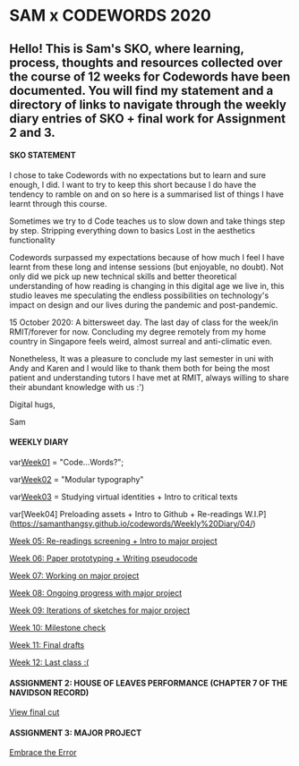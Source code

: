 # SAM x CODEWORDS 2020

## Hello! This is Sam's SKO, where learning, process, thoughts and resources collected over the course of 12 weeks for Codewords have been documented. You will find my statement and a directory of links to navigate through the weekly diary entries of SKO + final work for Assignment 2 and 3. 

#### SKO STATEMENT

I chose to take Codewords with no expectations but to learn and sure enough, I did. I want to try to keep this short because I do have the tendency to ramble on and on so here is a summarised list of things I have learnt through this course. 

Sometimes we try to d
Code teaches us to slow down and take things step by step. 
Stripping everything down to basics 
Lost in the aesthetics 
functionality 

Codewords surpassed my expectations because of how much I feel I have learnt from these long and intense sessions (but enjoyable, no doubt). Not only did we pick up new technical skills and better theoretical understanding of how reading is changing in this digital age we live in, this studio leaves me speculating the endless possibilities on technology's impact on design and our lives during the pandemic and post-pandemic. 

15 October 2020: A bittersweet day. The last day of class for the week/in RMIT/forever for now. Concluding my degree remotely from my home country in Singapore feels weird, almost surreal and anti-climatic even. 

Nonetheless, It was a pleasure to conclude my last semester in uni with Andy and Karen and I would like to thank them both for being the most patient and understanding tutors I have met at RMIT, always willing to share their abundant knowledge with us :') 

Digital hugs, 

Sam 

#### WEEKLY DIARY

var[Week01](https://samanthangsy.github.io/codewords/Weekly%20Diary/01/) = "Code...Words?";

var[Week02](https://samanthangsy.github.io/codewords/Weekly%20Diary/02/) = "Modular typography"

var[Week03](https://samanthangsy.github.io/codewords/Weekly%20Diary/03/) = Studying virtual identities + Intro to critical texts

var[Week04] Preloading assets + Intro to Github + Re-readings W.I.P](https://samanthangsy.github.io/codewords/Weekly%20Diary/04/)

[Week 05: Re-readings screening + Intro to major project](https://samanthangsy.github.io/codewords/Weekly%20Diary/05/)

[Week 06: Paper prototyping + Writing pseudocode ](https://samanthangsy.github.io/codewords/Weekly%20Diary/06/)

[Week 07: Working on major project](https://samanthangsy.github.io/codewords/Weekly%20Diary/07/)

[Week 08: Ongoing progress with major project](https://samanthangsy.github.io/codewords/Weekly%20Diary/08/)

[Week 09: Iterations of sketches for major project](https://samanthangsy.github.io/codewords/Weekly%20Diary/09/)

[Week 10: Milestone check](https://samanthangsy.github.io/codewords/Weekly%20Diary/10/)

[Week 11: Final drafts](https://samanthangsy.github.io/codewords/Weekly%20Diary/11/)

[Week 12: Last class :(](https://samanthangsy.github.io/codewords/Weekly%20Diary/12/)

#### ASSIGNMENT 2: HOUSE OF LEAVES PERFORMANCE (CHAPTER 7 OF THE NAVIDSON RECORD) 
[View final cut](https://www.youtube.com/watch?v=leyVlwvDqNM&feature=youtu.be)

#### ASSIGNMENT 3: MAJOR PROJECT
[Embrace the Error](https://samanthangsy.github.io/codewords/Final/)

